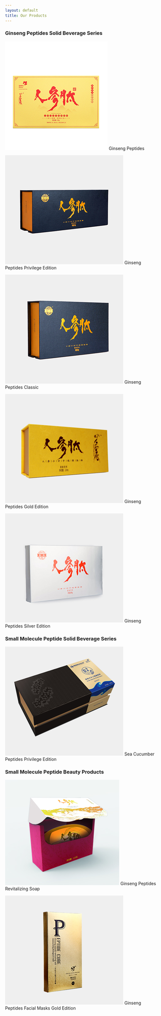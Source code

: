 ```yaml
---
layout: default
title: Our Products
---
```

<style>
  .container img {
    width: 128px;
    height: 128px;
    border-radius: 128px;
  }
</style>


### Ginseng Peptides Solid Beverage Series

![](/uploads/news/2018-12-13-02-52-32-5c11c9708de2d.jpg)
Ginseng Peptides


![](/uploads/news/2017-11-05-15-00-52-59ff27a45a841.jpg)
Ginseng Peptides Privilege Edition


![](/uploads/news/2017-11-05-15-00-32-59ff2790e1fca.jpg)
Ginseng Peptides Classic

![](/uploads/news/2017-11-05-15-00-17-59ff2781797ff.jpg)
Ginseng Peptides Gold Edition


![](/uploads/news/2017-11-05-15-00-00-59ff277029f99.jpg)
Ginseng Peptides Silver Edition


### Small Molecule Peptide Solid Beverage Series

![](/uploads/news/2017-11-05-15-01-19-59ff27bfbf47e.jpg)
Sea Cucumber Peptides Privilege Edition


### Small Molecule Peptide Beauty Products

![](/uploads/news/2018-12-13-02-38-13-5c11c61537d10.jpeg)
Ginseng Peptides Revitalizing Soap

![](/uploads/news/2017-11-05-15-01-34-59ff27ce44612.jpg)
Ginseng Peptides Facial Masks Gold Edition
